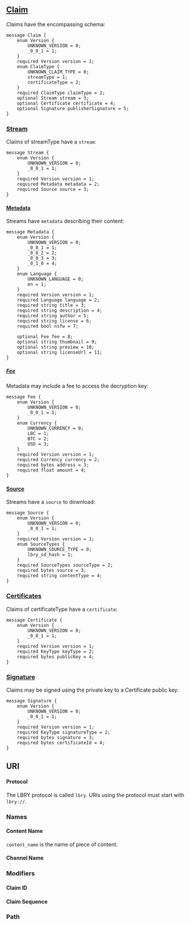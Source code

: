 ## [Claim](https://github.com/lbryio/lbryschema/blob/master/lbryschema/proto/claim.proto)
Claims have the encompassing schema:

    message Claim {
        enum Version {
            UNKNOWN_VERSION = 0;
            _0_0_1 = 1;
        }
        required Version version = 1;
        enum ClaimType {
            UNKNOWN_CLAIM_TYPE = 0;
            streamType = 1;
            certificateType = 2;
        }
        required ClaimType claimType = 2;
        optional Stream stream = 3;
        optional Certificate certificate = 4;
        optional Signature publisherSignature = 5;
    }



### [Stream](https://github.com/lbryio/lbryschema/blob/master/lbryschema/proto/stream.proto)
Claims of streamType have a `stream`:

    message Stream {
        enum Version {
            UNKNOWN_VERSION = 0;
            _0_0_1 = 1;
        }
        required Version version = 1;
        required Metadata metadata = 2;
        required Source source = 3;
    }

#### [Metadata](https://github.com/lbryio/lbryschema/blob/master/lbryschema/proto/metadata.proto)
Streams have `metadata` describing their content:

    message Metadata {
        enum Version {
            UNKNOWN_VERSION = 0;
            _0_0_1 = 1;
            _0_0_2 = 2;
            _0_0_3 = 3;
            _0_1_0 = 4;
        }
        enum Language {
            UNKNOWN_LANGUAGE = 0;
            en = 1;
        }
        required Version version = 1;
        required Language language = 2;
        required string title = 3;
        required string description = 4;
        required string author = 5;
        required string license = 6;
        required bool nsfw = 7;
    
        optional Fee fee = 8;
        optional string thumbnail = 9;
        optional string preview = 10;
        optional string licenseUrl = 11;
    }

##### [Fee](https://github.com/lbryio/lbryschema/blob/master/lbryschema/proto/fee.proto)
Metadata may include a fee to access the decryption key:

    message Fee {
        enum Version {
            UNKNOWN_VERSION = 0;
            _0_0_1 = 1;
        }
        enum Currency {
            UNKNOWN_CURRENCY = 0;
            LBC = 1;
            BTC = 2;
            USD = 3;
        }
        required Version version = 1;
        required Currency currency = 2;
        required bytes address = 3;
        required float amount = 4;
    }

#### [Source](https://github.com/lbryio/lbryschema/blob/master/lbryschema/proto/source.proto)
Streams have a `source` to download:

    message Source {
        enum Version {
            UNKNOWN_VERSION = 0;
            _0_0_1 = 1;
        }
        required Version version = 1;
        enum SourceTypes {
            UNKNOWN_SOURCE_TYPE = 0;
            lbry_sd_hash = 1;
        }
        required SourceTypes sourceType = 2;
        required bytes source = 3;
        required string contentType = 4;
    }



### [Certificates](https://github.com/lbryio/lbryschema/blob/master/lbryschema/proto/certificate.proto)
Claims of certificateType have a `certificate`:

    message Certificate {
        enum Version {
            UNKNOWN_VERSION = 0;
            _0_0_1 = 1;
        }
        required Version version = 1;
        required KeyType keyType = 2;
        required bytes publicKey = 4;
    }

### [Signature](https://github.com/lbryio/lbryschema/blob/master/lbryschema/proto/signature.proto)
Claims may be signed using the private key to a Certificate public key:

    message Signature {
        enum Version {
            UNKNOWN_VERSION = 0;
            _0_0_1 = 1;
        }
        required Version version = 1;
        required KeyType signatureType = 2;
        required bytes signature = 3;
        required bytes certificateId = 4;
    }

 
## URI

#### Protocol

The LBRY protocol is called `lbry`. URIs using the protocol must start with `lbry://`.

### Names

#### Content Name
`content_name` is the name of piece of content. 

#### Channel Name

### Modifiers

#### Claim ID

#### Claim Sequence

### Path
